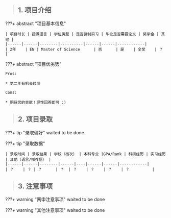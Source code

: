 > ## **1. 项目介绍**

???+ abstract "项目基本信息" 

    | 项目时长 | 授课语言 | 学位类型 | 是否强制实习 | 毕业是否需要论文 | 奖学金 | 其他 |
    |------|------|--------|----------|------|------|------------|
    | 2年    | EN | Master of Science      | 否      | 是    | 全奖    | ？          |

???+ abstract "项目优劣势" 

    Pros:
    
    * 第二年有机会转博
    
    Cons:

    * 期待您的贡献！理性回答即可 :)

> ## **2. 项目录取**

???+ tip "录取偏好"
    waited to be done

???+ tip "录取数据"

    | 录取时间 | 录取结果 | 学校（档次） | 本科专业 |GPA/Rank | 科研经历 | 实习经历 | 其他（语言/推荐信） |
    |------|------|--------|------|----|------|------|------------|
    | ？    | ？ | ？      | ？  | ？    | ？    | ？    | ？          |


> ## **3. 注意事项**

???+ warning "网申注意事项"
    waited to be done

???+ warning "其他注意事项"
    waited to be done

